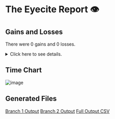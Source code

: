# The Eyecite Report :eye:



Gains and Losses
---------
There were 0 gains and 0 losses.

<details>
<summary>Click here to see details.</summary>

|     id     |  Gain  |  Loss  |
| ---------- | ------ | ------ |


</details>



Time Chart
---------

![image](https://raw.githubusercontent.com/freelawproject/reporters-db/artifacts/192/results/chart.png)


Generated Files
---------

[Branch 1 Output](https://raw.githubusercontent.com/freelawproject/reporters-db/artifacts/192/results/original.json)
[Branch 2 Output](https://raw.githubusercontent.com/freelawproject/reporters-db/artifacts/192/results/update.json)
[Full Output CSV ](https://raw.githubusercontent.com/freelawproject/reporters-db/artifacts/192/results/output.csv)
